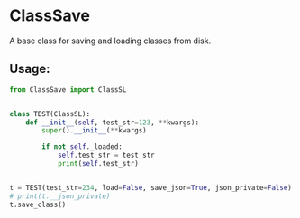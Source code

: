 # ClassSave
A base class for saving and loading classes from disk.

## Usage:
```python
from ClassSave import ClassSL


class TEST(ClassSL):
    def __init__(self, test_str=123, **kwargs):
        super().__init__(**kwargs)

        if not self._loaded:
            self.test_str = test_str
            print(self.test_str)


t = TEST(test_str=234, load=False, save_json=True, json_private=False)
# print(t.__json_private)
t.save_class()
```
